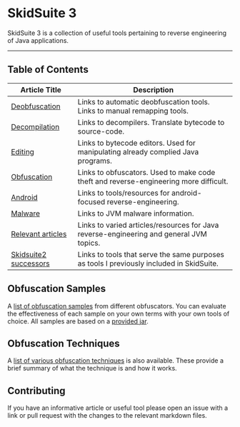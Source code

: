 # SkidSuite 3

SkidSuite 3 is a collection of useful tools pertaining to reverse engineering of Java applications.  

***

## Table of Contents

| Article Title | Description |
|---|---|
| [Deobfuscation](deobfuscation.md)      | Links to automatic deobfuscation tools. <br> Links to manual remapping tools.  |
| [Decompilation](decompilation.md)      | Links to decompilers. Translate bytecode to source-code. |
| [Editing](editing.md)                  | Links to bytecode editors. Used for manipulating already complied Java programs. |
| [Obfuscation](obfuscation.md)          | Links to obfuscators. Used to make code theft and reverse-engineering more difficult. |
| [Android](android.md)                  | Links to tools/resources for android-focused reverse-engineering. |
| [Malware](malware.md)                  | Links to JVM malware information. |
| [Relevant articles](relevant.md)       | Links to varied articles/resources for Java reverse-engineering and general JVM topics. |
| [Skidsuite2 successors](successors.md) | Links to tools that serve the same purposes as tools I previously included in SkidSuite. |

## Obfuscation Samples

A [list of obfuscation samples](obf/README.md) from different obfuscators. You can evaluate the effectiveness of each sample on your own terms with your own tools of choice. All samples are based on a [provided jar](obf/obf-sample-test.jar).

## Obfuscation Techniques

A [list of various obfuscation techniques](obf-techniques/) is also available. These provide a brief summary of what the technique is and how it works.

## Contributing

If you have an informative article or useful tool please open an issue with a link or pull request with the changes to the relevant markdown files.
